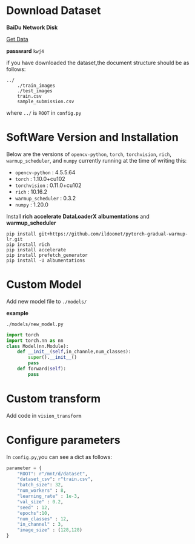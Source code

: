 
# Download Dataset

**BaiDu Network Disk** 

[Get Data](https://pan.baidu.com/s/1_PbKnKdeade9JIIgGvxr7A)

**passward** `kwj4` 

if you have downloaded the dataset,the document structure should be as follows:

```
../
    ./train_images
    ./test_images
    train.csv
    sample_submission.csv
```

where `../` is `ROOT` in `config.py`

# SoftWare Version and Installation

Below are the versions of `opencv-python`, `torch`, `torchvision`, `rich`, `warmup_scheduler`, and `numpy` currently running at the time of writing this:

* `opencv-python` : 4.5.5.64 
* `torch` : 1.10.0+cu102 
* `torchvision` : 0.11.0+cu102 
* `rich` : 10.16.2  
* `warmup_scheduler` : 0.3.2 
* `numpy` : 1.20.0 

Install **rich** **accelerate** **DataLoaderX** **albumentations** and **warmup_scheduler** 

```shell
pip install git+https://github.com/ildoonet/pytorch-gradual-warmup-lr.git
pip install rich
pip install accelerate
pip install prefetch_generator 
pip install -U albumentations
```

# Custom Model

Add new model file to  `./models/`

**example** 

`./models/new_model.py`

```py
import torch
import torch.nn as nn
class Model(nn.Module):
    def __init__(self,in_channle,num_classes):
        super().__init__()
        pass
    def forward(self):
        pass
```

# Custom transform

Add code in `vision_transform`




# Configure parameters

In `config.py`,you can see a dict  as follows:

```py
parameter = {
    "ROOT": r"/mnt/d/dataset",
    "dataset_csv": r"train.csv",
    "batch_size": 32,
    "num_workers" : 8,
    "learning_rate" : 1e-3,
    "val_size" : 0.2,
    "seed" : 12,
    "epochs":10,
    "num_classes" : 12,
    "in_channel" : 3,
    "image_size" : (128,128)
}
```
